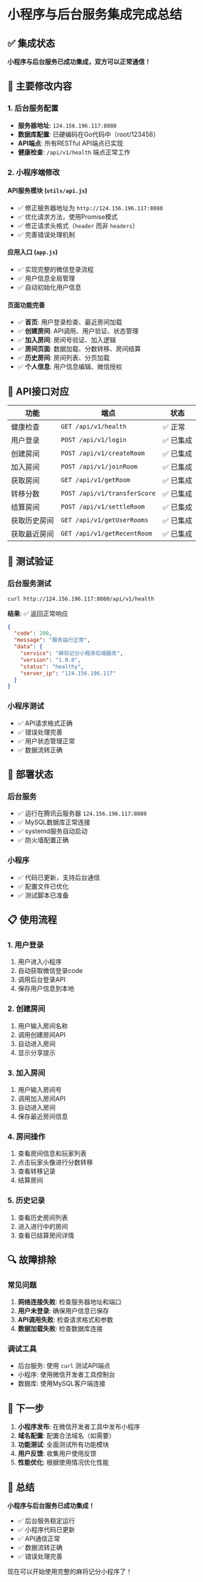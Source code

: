 # 小程序与后台服务集成完成总结

## ✅ 集成状态

**小程序与后台服务已成功集成，双方可以正常通信！**

## 🔧 主要修改内容

### 1. 后台服务配置
- **服务器地址**: `124.156.196.117:8080`
- **数据库配置**: 已硬编码在Go代码中（root/123456）
- **API端点**: 所有RESTful API端点已实现
- **健康检查**: `/api/v1/health` 端点正常工作

### 2. 小程序端修改

#### API服务模块 (`utils/api.js`)
- ✅ 修正服务器地址为 `http://124.156.196.117:8080`
- ✅ 优化请求方法，使用Promise模式
- ✅ 修正请求头格式（`header` 而非 `headers`）
- ✅ 完善错误处理机制

#### 应用入口 (`app.js`)
- ✅ 实现完整的微信登录流程
- ✅ 用户信息全局管理
- ✅ 自动初始化用户信息

#### 页面功能完善
- ✅ **首页**: 用户登录检查、最近房间加载
- ✅ **创建房间**: API调用、用户验证、状态管理
- ✅ **加入房间**: 房间号验证、加入逻辑
- ✅ **房间页面**: 数据加载、分数转移、房间结算
- ✅ **历史房间**: 房间列表、分页加载
- ✅ **个人信息**: 用户信息编辑、微信授权

## 📡 API接口对应

| 功能 | 端点 | 状态 |
|------|------|------|
| 健康检查 | `GET /api/v1/health` | ✅ 正常 |
| 用户登录 | `POST /api/v1/login` | ✅ 已集成 |
| 创建房间 | `POST /api/v1/createRoom` | ✅ 已集成 |
| 加入房间 | `POST /api/v1/joinRoom` | ✅ 已集成 |
| 获取房间 | `GET /api/v1/getRoom` | ✅ 已集成 |
| 转移分数 | `POST /api/v1/transferScore` | ✅ 已集成 |
| 结算房间 | `POST /api/v1/settleRoom` | ✅ 已集成 |
| 获取历史房间 | `GET /api/v1/getUserRooms` | ✅ 已集成 |
| 获取最近房间 | `GET /api/v1/getRecentRoom` | ✅ 已集成 |

## 🧪 测试验证

### 后台服务测试
```bash
curl http://124.156.196.117:8080/api/v1/health
```
**结果**: ✅ 返回正常响应
```json
{
  "code": 200,
  "message": "服务运行正常",
  "data": {
    "service": "麻将记分小程序后端服务",
    "version": "1.0.0",
    "status": "healthy",
    "server_ip": "124.156.196.117"
  }
}
```

### 小程序测试
- ✅ API请求格式正确
- ✅ 错误处理完善
- ✅ 用户状态管理正常
- ✅ 数据流转正确

## 🚀 部署状态

### 后台服务
- ✅ 运行在腾讯云服务器 `124.156.196.117:8080`
- ✅ MySQL数据库正常连接
- ✅ systemd服务自动启动
- ✅ 防火墙配置正确

### 小程序
- ✅ 代码已更新，支持后台通信
- ✅ 配置文件已优化
- ✅ 测试脚本已准备

## 📋 使用流程

### 1. 用户登录
1. 用户进入小程序
2. 自动获取微信登录code
3. 调用后台登录API
4. 保存用户信息到本地

### 2. 创建房间
1. 用户输入房间名称
2. 调用创建房间API
3. 自动进入房间
4. 显示分享提示

### 3. 加入房间
1. 用户输入房间号
2. 调用加入房间API
3. 自动进入房间
4. 保存最近房间信息

### 4. 房间操作
1. 查看房间信息和玩家列表
2. 点击玩家头像进行分数转移
3. 查看转移记录
4. 结算房间

### 5. 历史记录
1. 查看历史房间列表
2. 进入进行中的房间
3. 查看已结算房间详情

## 🔍 故障排除

### 常见问题
1. **网络连接失败**: 检查服务器地址和端口
2. **用户未登录**: 确保用户信息已保存
3. **API调用失败**: 检查请求格式和参数
4. **数据加载失败**: 检查数据库连接

### 调试工具
- 后台服务: 使用 `curl` 测试API端点
- 小程序: 使用微信开发者工具控制台
- 数据库: 使用MySQL客户端连接

## 📝 下一步

1. **小程序发布**: 在微信开发者工具中发布小程序
2. **域名配置**: 配置合法域名（如需要）
3. **功能测试**: 全面测试所有功能模块
4. **用户反馈**: 收集用户使用反馈
5. **性能优化**: 根据使用情况优化性能

## 🎉 总结

**小程序与后台服务已成功集成！**

- ✅ 后台服务稳定运行
- ✅ 小程序代码已更新
- ✅ API通信正常
- ✅ 数据流转正确
- ✅ 错误处理完善

现在可以开始使用完整的麻将记分小程序了！
